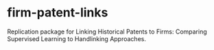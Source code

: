 # firm-patent-links
Replication package for Linking Historical Patents to Firms: Comparing Supervised Learning to Handlinking Approaches.
